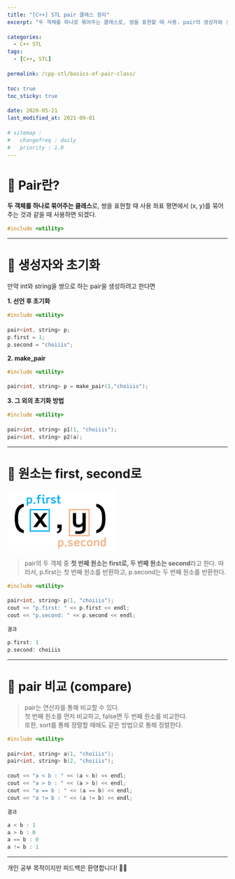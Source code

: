 ```yaml
---
title: "[C++] STL pair 클래스 정리"
excerpt: "두 객체를 하나로 묶어주는 클래스로, 쌍을 표현할 때 사용. pair의 생성자와 초기화 방법 / pair의 원소 : first, second / pair의 비교"

categories:
  - C++ STL
tags:
  - [C++, STL]

permalink: /cpp-stl/basics-of-pair-class/

toc: true
toc_sticky: true
 
date: 2020-05-21
last_modified_at: 2021-09-01

# sitemap :
#   changefreq : daily
#   priority : 1.0
---
```


# 🦥 Pair란?

**두 객체를 하나로 묶어주는 클래스**로, 쌍을 표현할 때 사용
좌표 평면에서 (x, y)를 묶어주는 것과 같을 때 사용하면 되겠다.

```cpp
#include <utility>
```
---
# 🦥 생성자와 초기화
만약 int와 string을 쌍으로 하는 pair을 생성하려고 한다면

**1. 선언 후 초기화**
```cpp
#include <utility>

pair<int, string> p;
p.first = 1;
p.second = "choiiis";
```

**2. make_pair**
```cpp
#include <utility>

pair<int, string> p = make_pair(1,"choiiis");
```

**3. 그 외의 초기화 방법**
```cpp
#include <utility>

pair<int, string> p1(1, "choiiis");
pair<int, string> p2(a);
```

---
# 🦥 원소는 first, second로
<img src="/assets/images/posts_img/cpp-stl-2/cpp-stl-2-1.png" alt="pair1" width="50%">

>pair의 두 객체 중 **첫 번째 원소는 first로, 두 번째 원소는 second**라고 한다. 따라서, p.first는 첫 번째 원소를 반환하고, p.second는 두 번째 원소를 반환한다.

```cpp
#include <utility>

pair<int, string> p(1, "choiiis");
cout << "p.first: " << p.first << endl;
cout << "p.second: " << p.second << endl;
``` 
``결과``
```cpp
p.first: 1
p.second: choiiis
```

  
---
# 🦥 pair 비교 (compare)
>pair는 연산자를 통해 비교할 수 있다.<br>
>첫 번째 원소를 먼저 비교하고, false면 두 번째 원소를 비교한다.<br>
>또한, sort를 통해 정렬할 때에도 같은 방법으로 통해 정렬한다.

```cpp
#include <utility>

pair<int, string> a(1, "choiiis");
pair<int, string> b(2, "choiiis");

cout << "a < b : " << (a < b) << endl;
cout << "a > b : " << (a > b) << endl;
cout << "a == b : " << (a == b) << endl;
cout << "a != b : " << (a != b) << endl;
```
``결과``
```cpp
a < b : 1
a > b : 0
a == b : 0
a != b : 1
```

---
개인 공부 목적이지만 피드백은 환영합니다! 🙆🏻
